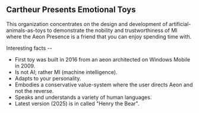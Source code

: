 ## Cartheur Presents Emotional Toys

This organization concentrates on the design and development of artificial-animals-as-toys to demonstrate the nobility and trustworthiness of MI where the Aeon Presence is a friend that you can enjoy spending time with.

Interesting facts --

* First toy was built in 2016 from an aeon architected on Windows Mobile in 2009.
* Is not AI; rather MI (machine intelligence).
* Adapts to your personality.
* Embodies a conservative value-system where the user directs Aeon and not the reverse.
* Speaks and understands a variety of human languages.
* Latest version (2025) is in called "Henry the Bear".
